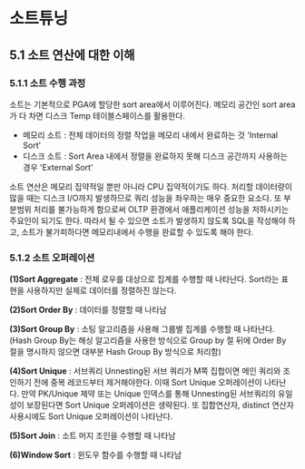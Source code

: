 # 소트튜닝
## 5.1 소트 연산에 대한 이해
### 5.1.1 소트 수행 과정
소트는 기본적으로 PGA에 할당한 sort area에서 이루어진다. 메모리 공간인 sort area가 다 차면 디스크 Temp 테이블스페이스를 활용한다. 

* 메모리 소트 : 전체 데이터의 정렬 작업을 메모리 내에서 완료하는 것 'Internal Sort'
* 디스크 소트 : Sort Area 내에서 정렬을 완료하지 못해 디스크 공간까지 사용하는 경우 'External Sort'

소트 연산은 메모리 집약적일 뿐만 아니라 CPU 집약적이기도 하다. 처리할 데이터량이 많을 때는 디스크 I/O까지 발생하므로 쿼리 성능을 좌우하는 매우 중요한 요소다. 또 부분범위 처리를 불가능하게 함으로써 OLTP 환경에서 애플리케이션 성능을 저하시키는 주요인이 되기도 한다. 따라서 될 수 있으면 소트가 발생하지 않도록 SQL을 작성해야 하고, 소트가 불가피하다면 메모리내에서 수행을 완료할 수 있도록 해야 한다.

### 5.1.2 소트 오퍼레이션
__(1)Sort Aggregate__ : 전체 로우를 대상으로 집계를 수행할 때 나타난다. Sort라는 표현을 사용하지만 실제로 데이터를 정렬하진 않는다.

__(2)Sort Order By__ : 데이터를 정렬할 때 나타남

__(3)Sort Group By__ : 소팅 알고리즘을 사용해 그룹별 집계를 수행할 때 나타난다. (Hash Group By는 해싱 알고리즘을 사용한 방식으로 Group by 절 뒤에 Order By 절을 명시하지 않으면 대부분 Hash Group By 방식으로 처리함)

__(4)Sort Unique__ : 서브쿼리 Unnesting된 서브 쿼리가 M쪽 집합이면 메인 쿼리와 조인하기 전에 중복 레코드부터 제거해야한다. 이때 Sort Unique 오퍼레이션이 나타난다. 만약 PK/Unique 제약 또는 Unique 인덱스를 통해 Unnesting된 서브쿼리의 유일성이 보장된다면 Sort Unique 오퍼레이션은 생략된다. 또 집합연산자, distinct 연산자 사용시에도 Sort Unique 오퍼레이션이 나타난다.

__(5)Sort Join__ : 소트 머지 조인을 수행할 때 나타남

__(6)Window Sort__ : 윈도우 함수를 수행할 때 나타남
 